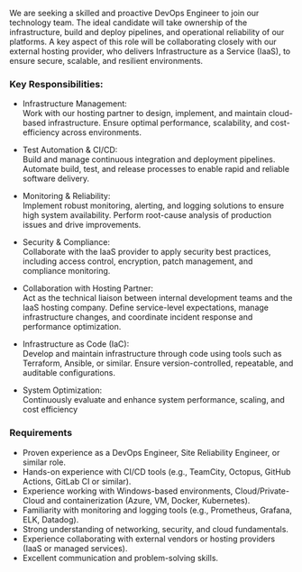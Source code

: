 We are seeking a skilled and proactive DevOps Engineer to join our technology
team. The ideal candidate will take ownership of the infrastructure, build and
deploy pipelines, and operational reliability of our platforms. A key aspect
of this role will be collaborating closely with our external hosting provider,
who delivers Infrastructure as a Service (IaaS), to ensure secure, scalable,
and resilient environments.

### Key Responsibilities:

  * Infrastructure Management:  
Work with our hosting partner to design, implement, and maintain cloud-based
infrastructure. Ensure optimal performance, scalability, and cost-efficiency
across environments.

  * Test Automation & CI/CD:  
Build and manage continuous integration and deployment pipelines. Automate
build, test, and release processes to enable rapid and reliable software
delivery.

  * Monitoring & Reliability:  
Implement robust monitoring, alerting, and logging solutions to ensure high
system availability. Perform root-cause analysis of production issues and
drive improvements.

  * Security & Compliance:  
Collaborate with the IaaS provider to apply security best practices, including
access control, encryption, patch management, and compliance monitoring.

  * Collaboration with Hosting Partner:  
Act as the technical liaison between internal development teams and the IaaS
hosting company. Define service-level expectations, manage infrastructure
changes, and coordinate incident response and performance optimization.

  * Infrastructure as Code (IaC):  
Develop and maintain infrastructure through code using tools such as
Terraform, Ansible, or similar. Ensure version-controlled, repeatable, and
auditable configurations.

  * System Optimization:  
Continuously evaluate and enhance system performance, scaling, and cost
efficiency

### Requirements

  * Proven experience as a DevOps Engineer, Site Reliability Engineer, or similar role.
  * Hands-on experience with CI/CD tools (e.g., TeamCity, Octopus, GitHub Actions, GitLab CI or similar).
  * Experience working with Windows-based environments, Cloud/Private-Cloud and containerization (Azure, VM, Docker, Kubernetes).
  * Familiarity with monitoring and logging tools (e.g., Prometheus, Grafana, ELK, Datadog).
  * Strong understanding of networking, security, and cloud fundamentals.
  * Experience collaborating with external vendors or hosting providers (IaaS or managed services).
  * Excellent communication and problem-solving skills.